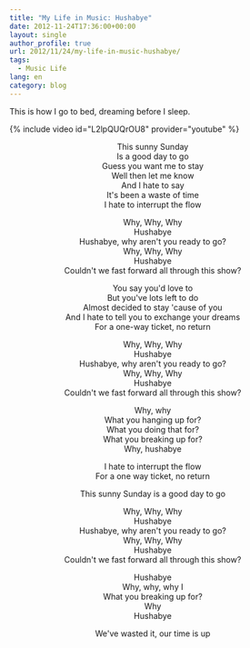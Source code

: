 ```yaml
---
title: "My Life in Music: Hushabye"
date: 2012-11-24T17:36:00+00:00
layout: single
author_profile: true
url: 2012/11/24/my-life-in-music-hushabye/
tags:
  - Music Life
lang: en
category: blog
---
```

This is how I go to bed, dreaming before I sleep.

{% include video id="L2lpQUQrOU8" provider="youtube" %}

<p align="center">
  This sunny Sunday<br /> Is a good day to go<br /> Guess you want me to stay<br /> Well then let me know<br /> And I hate to say<br /> It's been a waste of time<br /> I hate to interrupt the flow
</p>

<p align="center">
  Why, Why, Why<br /> Hushabye<br /> Hushabye, why aren't you ready to go?<br /> Why, Why, Why<br /> Hushabye<br /> Couldn't we fast forward all through this show?
</p>

<p align="center">
  You say you'd love to<br /> But you've lots left to do<br /> Almost decided to stay 'cause of you<br /> And I hate to tell you to exchange your dreams<br /> For a one-way ticket, no return
</p>

<p align="center">
  Why, Why, Why<br /> Hushabye<br /> Hushabye, why aren't you ready to go?<br /> Why, Why, Why<br /> Hushabye<br /> Couldn't we fast forward all through this show?
</p>

<p align="center">
  Why, why<br /> What you hanging up for?<br /> What you doing that for?<br /> What you breaking up for?<br /> Why, hushabye
</p>

<p align="center">
  I hate to interrupt the flow<br /> For a one way ticket, no return
</p>

<p align="center">
  This sunny Sunday is a good day to go
</p>

<p align="center">
  Why, Why, Why<br /> Hushabye<br /> Hushabye, why aren't you ready to go?<br /> Why, Why, Why<br /> Hushabye<br /> Couldn't we fast forward all through this show?
</p>

<p align="center">
  Hushabye<br /> Why, why, why I<br /> What you breaking up for?<br /> Why<br /> Hushabye
</p>

<p align="center">
  We've wasted it, our time is up
</p>